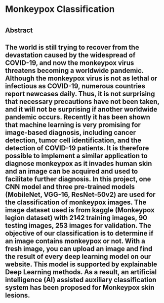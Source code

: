<h1> Monkeypox Classification<h1>

<h2> Abstract <h2>
The world is still trying to recover from the devastation caused by the widespread of COVID-19, and now the monkeypox virus threatens becoming a worldwide pandemic. Although the monkeypox virus is not as lethal or infectious as COVID-19, numerous countries report newcases daily. Thus, it is not surprising that necessary precautions have not been taken, and it will not be surprising if another worldwide pandemic occurs. 
Recently it has been shown that machine learning is very promising for image-based diagnosis, including cancer detection, tumor cell identification, and the detection of COVID-19 patients. It is therefore possible to implement a similar application to diagnose monkeypox as it invades human skin and an image can be acquired and used to facilitate further diagnosis.
In this project, one CNN model and three pre-trained models (MobileNet, VGG-16, ResNet-50v2) are used for the classification of monkeypox images. The image dataset used is from kaggle (Monkeypox legion dataset) with 2142 training images, 90 testing images,  253 images for validation. The objective of our classification is to determine if an image contains monkeypox or not. With a fresh image, you can upload an image and find the result of every deep learning model on our website.
This model is supported by explainable Deep Learning methods. As a result, an artificial intelligence (AI) assisted auxiliary classification system has been proposed for Monkeypox skin lesions.

